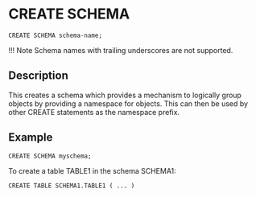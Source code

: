 # CREATE SCHEMA

```pre
CREATE SCHEMA schema-name;
```

!!! Note
	Schema names with trailing underscores are not supported.

## Description

This creates a schema which provides a mechanism to logically group objects by providing a namespace for objects. This can then be used by other CREATE statements as the namespace prefix.

## Example

```pre
CREATE SCHEMA myschema;
```

To create a table TABLE1 in the schema SCHEMA1:
```pre
CREATE TABLE SCHEMA1.TABLE1 ( ... )
```

